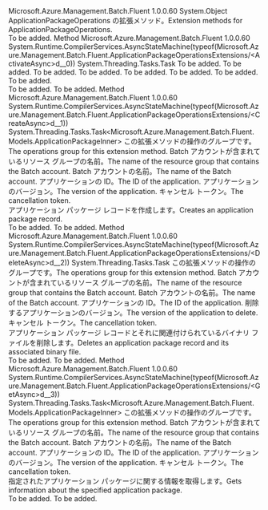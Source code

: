 <Type Name="ApplicationPackageOperationsExtensions" FullName="Microsoft.Azure.Management.Batch.Fluent.ApplicationPackageOperationsExtensions">
  <TypeSignature Language="C#" Value="public static class ApplicationPackageOperationsExtensions" />
  <TypeSignature Language="ILAsm" Value=".class public auto ansi abstract sealed beforefieldinit ApplicationPackageOperationsExtensions extends System.Object" />
  <TypeSignature Language="DocId" Value="T:Microsoft.Azure.Management.Batch.Fluent.ApplicationPackageOperationsExtensions" />
  <TypeSignature Language="VB.NET" Value="Public Module ApplicationPackageOperationsExtensions" />
  <TypeSignature Language="F#" Value="type ApplicationPackageOperationsExtensions = class" />
  <AssemblyInfo>
    <AssemblyName>Microsoft.Azure.Management.Batch.Fluent</AssemblyName>
    <AssemblyVersion>1.0.0.60</AssemblyVersion>
  </AssemblyInfo>
  <Base>
    <BaseTypeName>System.Object</BaseTypeName>
  </Base>
  <Interfaces />
  <Docs>
    <summary>
            <span data-ttu-id="f842c-101">ApplicationPackageOperations の拡張メソッド。</span><span class="sxs-lookup"><span data-stu-id="f842c-101">Extension methods for ApplicationPackageOperations.</span></span>
            </summary>
    <remarks>To be added.</remarks>
  </Docs>
  <Members>
    <Member MemberName="ActivateAsync">
      <MemberSignature Language="C#" Value="public static System.Threading.Tasks.Task ActivateAsync (this Microsoft.Azure.Management.Batch.Fluent.IApplicationPackageOperations operations, string resourceGroupName, string accountName, string applicationId, string version, Microsoft.Azure.Management.Batch.Fluent.Models.ActivateApplicationPackageParametersInner parameters, System.Threading.CancellationToken cancellationToken = null);" />
      <MemberSignature Language="ILAsm" Value=".method public static hidebysig class System.Threading.Tasks.Task ActivateAsync(class Microsoft.Azure.Management.Batch.Fluent.IApplicationPackageOperations operations, string resourceGroupName, string accountName, string applicationId, string version, class Microsoft.Azure.Management.Batch.Fluent.Models.ActivateApplicationPackageParametersInner parameters, valuetype System.Threading.CancellationToken cancellationToken) cil managed" />
      <MemberSignature Language="DocId" Value="M:Microsoft.Azure.Management.Batch.Fluent.ApplicationPackageOperationsExtensions.ActivateAsync(Microsoft.Azure.Management.Batch.Fluent.IApplicationPackageOperations,System.String,System.String,System.String,System.String,Microsoft.Azure.Management.Batch.Fluent.Models.ActivateApplicationPackageParametersInner,System.Threading.CancellationToken)" />
      <MemberSignature Language="F#" Value="static member ActivateAsync : Microsoft.Azure.Management.Batch.Fluent.IApplicationPackageOperations * string * string * string * string * Microsoft.Azure.Management.Batch.Fluent.Models.ActivateApplicationPackageParametersInner * System.Threading.CancellationToken -&gt; System.Threading.Tasks.Task" Usage="Microsoft.Azure.Management.Batch.Fluent.ApplicationPackageOperationsExtensions.ActivateAsync (operations, resourceGroupName, accountName, applicationId, version, parameters, cancellationToken)" />
      <MemberType>Method</MemberType>
      <AssemblyInfo>
        <AssemblyName>Microsoft.Azure.Management.Batch.Fluent</AssemblyName>
        <AssemblyVersion>1.0.0.60</AssemblyVersion>
      </AssemblyInfo>
      <Attributes>
        <Attribute>
          <AttributeName>System.Runtime.CompilerServices.AsyncStateMachine(typeof(Microsoft.Azure.Management.Batch.Fluent.ApplicationPackageOperationsExtensions/&lt;ActivateAsync&gt;d__0))</AttributeName>
        </Attribute>
      </Attributes>
      <ReturnValue>
        <ReturnType>System.Threading.Tasks.Task</ReturnType>
      </ReturnValue>
      <Parameters>
        <Parameter Name="operations" Type="Microsoft.Azure.Management.Batch.Fluent.IApplicationPackageOperations" RefType="this" />
        <Parameter Name="resourceGroupName" Type="System.String" />
        <Parameter Name="accountName" Type="System.String" />
        <Parameter Name="applicationId" Type="System.String" />
        <Parameter Name="version" Type="System.String" />
        <Parameter Name="parameters" Type="Microsoft.Azure.Management.Batch.Fluent.Models.ActivateApplicationPackageParametersInner" />
        <Parameter Name="cancellationToken" Type="System.Threading.CancellationToken" />
      </Parameters>
      <Docs>
        <param name="operations">To be added.</param>
        <param name="resourceGroupName">To be added.</param>
        <param name="accountName">To be added.</param>
        <param name="applicationId">To be added.</param>
        <param name="version">To be added.</param>
        <param name="parameters">To be added.</param>
        <param name="cancellationToken">To be added.</param>
        <summary>To be added.</summary>
        <returns>To be added.</returns>
        <remarks>To be added.</remarks>
      </Docs>
    </Member>
    <Member MemberName="CreateAsync">
      <MemberSignature Language="C#" Value="public static System.Threading.Tasks.Task&lt;Microsoft.Azure.Management.Batch.Fluent.Models.ApplicationPackageInner&gt; CreateAsync (this Microsoft.Azure.Management.Batch.Fluent.IApplicationPackageOperations operations, string resourceGroupName, string accountName, string applicationId, string version, System.Threading.CancellationToken cancellationToken = null);" />
      <MemberSignature Language="ILAsm" Value=".method public static hidebysig class System.Threading.Tasks.Task`1&lt;class Microsoft.Azure.Management.Batch.Fluent.Models.ApplicationPackageInner&gt; CreateAsync(class Microsoft.Azure.Management.Batch.Fluent.IApplicationPackageOperations operations, string resourceGroupName, string accountName, string applicationId, string version, valuetype System.Threading.CancellationToken cancellationToken) cil managed" />
      <MemberSignature Language="DocId" Value="M:Microsoft.Azure.Management.Batch.Fluent.ApplicationPackageOperationsExtensions.CreateAsync(Microsoft.Azure.Management.Batch.Fluent.IApplicationPackageOperations,System.String,System.String,System.String,System.String,System.Threading.CancellationToken)" />
      <MemberSignature Language="F#" Value="static member CreateAsync : Microsoft.Azure.Management.Batch.Fluent.IApplicationPackageOperations * string * string * string * string * System.Threading.CancellationToken -&gt; System.Threading.Tasks.Task&lt;Microsoft.Azure.Management.Batch.Fluent.Models.ApplicationPackageInner&gt;" Usage="Microsoft.Azure.Management.Batch.Fluent.ApplicationPackageOperationsExtensions.CreateAsync (operations, resourceGroupName, accountName, applicationId, version, cancellationToken)" />
      <MemberType>Method</MemberType>
      <AssemblyInfo>
        <AssemblyName>Microsoft.Azure.Management.Batch.Fluent</AssemblyName>
        <AssemblyVersion>1.0.0.60</AssemblyVersion>
      </AssemblyInfo>
      <Attributes>
        <Attribute>
          <AttributeName>System.Runtime.CompilerServices.AsyncStateMachine(typeof(Microsoft.Azure.Management.Batch.Fluent.ApplicationPackageOperationsExtensions/&lt;CreateAsync&gt;d__1))</AttributeName>
        </Attribute>
      </Attributes>
      <ReturnValue>
        <ReturnType>System.Threading.Tasks.Task&lt;Microsoft.Azure.Management.Batch.Fluent.Models.ApplicationPackageInner&gt;</ReturnType>
      </ReturnValue>
      <Parameters>
        <Parameter Name="operations" Type="Microsoft.Azure.Management.Batch.Fluent.IApplicationPackageOperations" RefType="this" />
        <Parameter Name="resourceGroupName" Type="System.String" />
        <Parameter Name="accountName" Type="System.String" />
        <Parameter Name="applicationId" Type="System.String" />
        <Parameter Name="version" Type="System.String" />
        <Parameter Name="cancellationToken" Type="System.Threading.CancellationToken" />
      </Parameters>
      <Docs>
        <param name="operations">
            <span data-ttu-id="f842c-102">この拡張メソッドの操作のグループです。</span><span class="sxs-lookup"><span data-stu-id="f842c-102">The operations group for this extension method.</span></span>
            </param>
        <param name="resourceGroupName">
            <span data-ttu-id="f842c-103">Batch アカウントが含まれているリソース グループの名前。</span><span class="sxs-lookup"><span data-stu-id="f842c-103">The name of the resource group that contains the Batch account.</span></span>
            </param>
        <param name="accountName">
            <span data-ttu-id="f842c-104">Batch アカウントの名前。</span><span class="sxs-lookup"><span data-stu-id="f842c-104">The name of the Batch account.</span></span>
            </param>
        <param name="applicationId">
            <span data-ttu-id="f842c-105">アプリケーションの ID。</span><span class="sxs-lookup"><span data-stu-id="f842c-105">The ID of the application.</span></span>
            </param>
        <param name="version">
            <span data-ttu-id="f842c-106">アプリケーションのバージョン。</span><span class="sxs-lookup"><span data-stu-id="f842c-106">The version of the application.</span></span>
            </param>
        <param name="cancellationToken">
            <span data-ttu-id="f842c-107">キャンセル トークン。</span><span class="sxs-lookup"><span data-stu-id="f842c-107">The cancellation token.</span></span>
            </param>
        <summary>
            <span data-ttu-id="f842c-108">アプリケーション パッケージ レコードを作成します。</span><span class="sxs-lookup"><span data-stu-id="f842c-108">Creates an application package record.</span></span>
            </summary>
        <returns>To be added.</returns>
        <remarks>To be added.</remarks>
      </Docs>
    </Member>
    <Member MemberName="DeleteAsync">
      <MemberSignature Language="C#" Value="public static System.Threading.Tasks.Task DeleteAsync (this Microsoft.Azure.Management.Batch.Fluent.IApplicationPackageOperations operations, string resourceGroupName, string accountName, string applicationId, string version, System.Threading.CancellationToken cancellationToken = null);" />
      <MemberSignature Language="ILAsm" Value=".method public static hidebysig class System.Threading.Tasks.Task DeleteAsync(class Microsoft.Azure.Management.Batch.Fluent.IApplicationPackageOperations operations, string resourceGroupName, string accountName, string applicationId, string version, valuetype System.Threading.CancellationToken cancellationToken) cil managed" />
      <MemberSignature Language="DocId" Value="M:Microsoft.Azure.Management.Batch.Fluent.ApplicationPackageOperationsExtensions.DeleteAsync(Microsoft.Azure.Management.Batch.Fluent.IApplicationPackageOperations,System.String,System.String,System.String,System.String,System.Threading.CancellationToken)" />
      <MemberSignature Language="F#" Value="static member DeleteAsync : Microsoft.Azure.Management.Batch.Fluent.IApplicationPackageOperations * string * string * string * string * System.Threading.CancellationToken -&gt; System.Threading.Tasks.Task" Usage="Microsoft.Azure.Management.Batch.Fluent.ApplicationPackageOperationsExtensions.DeleteAsync (operations, resourceGroupName, accountName, applicationId, version, cancellationToken)" />
      <MemberType>Method</MemberType>
      <AssemblyInfo>
        <AssemblyName>Microsoft.Azure.Management.Batch.Fluent</AssemblyName>
        <AssemblyVersion>1.0.0.60</AssemblyVersion>
      </AssemblyInfo>
      <Attributes>
        <Attribute>
          <AttributeName>System.Runtime.CompilerServices.AsyncStateMachine(typeof(Microsoft.Azure.Management.Batch.Fluent.ApplicationPackageOperationsExtensions/&lt;DeleteAsync&gt;d__2))</AttributeName>
        </Attribute>
      </Attributes>
      <ReturnValue>
        <ReturnType>System.Threading.Tasks.Task</ReturnType>
      </ReturnValue>
      <Parameters>
        <Parameter Name="operations" Type="Microsoft.Azure.Management.Batch.Fluent.IApplicationPackageOperations" RefType="this" />
        <Parameter Name="resourceGroupName" Type="System.String" />
        <Parameter Name="accountName" Type="System.String" />
        <Parameter Name="applicationId" Type="System.String" />
        <Parameter Name="version" Type="System.String" />
        <Parameter Name="cancellationToken" Type="System.Threading.CancellationToken" />
      </Parameters>
      <Docs>
        <param name="operations">
            <span data-ttu-id="f842c-109">この拡張メソッドの操作のグループです。</span><span class="sxs-lookup"><span data-stu-id="f842c-109">The operations group for this extension method.</span></span>
            </param>
        <param name="resourceGroupName">
            <span data-ttu-id="f842c-110">Batch アカウントが含まれているリソース グループの名前。</span><span class="sxs-lookup"><span data-stu-id="f842c-110">The name of the resource group that contains the Batch account.</span></span>
            </param>
        <param name="accountName">
            <span data-ttu-id="f842c-111">Batch アカウントの名前。</span><span class="sxs-lookup"><span data-stu-id="f842c-111">The name of the Batch account.</span></span>
            </param>
        <param name="applicationId">
            <span data-ttu-id="f842c-112">アプリケーションの ID。</span><span class="sxs-lookup"><span data-stu-id="f842c-112">The ID of the application.</span></span>
            </param>
        <param name="version">
            <span data-ttu-id="f842c-113">削除するアプリケーションのバージョン。</span><span class="sxs-lookup"><span data-stu-id="f842c-113">The version of the application to delete.</span></span>
            </param>
        <param name="cancellationToken">
            <span data-ttu-id="f842c-114">キャンセル トークン。</span><span class="sxs-lookup"><span data-stu-id="f842c-114">The cancellation token.</span></span>
            </param>
        <summary>
            <span data-ttu-id="f842c-115">アプリケーション パッケージ レコードとそれに関連付けられているバイナリ ファイルを削除します。</span><span class="sxs-lookup"><span data-stu-id="f842c-115">Deletes an application package record and its associated binary file.</span></span>
            </summary>
        <returns>To be added.</returns>
        <remarks>To be added.</remarks>
      </Docs>
    </Member>
    <Member MemberName="GetAsync">
      <MemberSignature Language="C#" Value="public static System.Threading.Tasks.Task&lt;Microsoft.Azure.Management.Batch.Fluent.Models.ApplicationPackageInner&gt; GetAsync (this Microsoft.Azure.Management.Batch.Fluent.IApplicationPackageOperations operations, string resourceGroupName, string accountName, string applicationId, string version, System.Threading.CancellationToken cancellationToken = null);" />
      <MemberSignature Language="ILAsm" Value=".method public static hidebysig class System.Threading.Tasks.Task`1&lt;class Microsoft.Azure.Management.Batch.Fluent.Models.ApplicationPackageInner&gt; GetAsync(class Microsoft.Azure.Management.Batch.Fluent.IApplicationPackageOperations operations, string resourceGroupName, string accountName, string applicationId, string version, valuetype System.Threading.CancellationToken cancellationToken) cil managed" />
      <MemberSignature Language="DocId" Value="M:Microsoft.Azure.Management.Batch.Fluent.ApplicationPackageOperationsExtensions.GetAsync(Microsoft.Azure.Management.Batch.Fluent.IApplicationPackageOperations,System.String,System.String,System.String,System.String,System.Threading.CancellationToken)" />
      <MemberSignature Language="F#" Value="static member GetAsync : Microsoft.Azure.Management.Batch.Fluent.IApplicationPackageOperations * string * string * string * string * System.Threading.CancellationToken -&gt; System.Threading.Tasks.Task&lt;Microsoft.Azure.Management.Batch.Fluent.Models.ApplicationPackageInner&gt;" Usage="Microsoft.Azure.Management.Batch.Fluent.ApplicationPackageOperationsExtensions.GetAsync (operations, resourceGroupName, accountName, applicationId, version, cancellationToken)" />
      <MemberType>Method</MemberType>
      <AssemblyInfo>
        <AssemblyName>Microsoft.Azure.Management.Batch.Fluent</AssemblyName>
        <AssemblyVersion>1.0.0.60</AssemblyVersion>
      </AssemblyInfo>
      <Attributes>
        <Attribute>
          <AttributeName>System.Runtime.CompilerServices.AsyncStateMachine(typeof(Microsoft.Azure.Management.Batch.Fluent.ApplicationPackageOperationsExtensions/&lt;GetAsync&gt;d__3))</AttributeName>
        </Attribute>
      </Attributes>
      <ReturnValue>
        <ReturnType>System.Threading.Tasks.Task&lt;Microsoft.Azure.Management.Batch.Fluent.Models.ApplicationPackageInner&gt;</ReturnType>
      </ReturnValue>
      <Parameters>
        <Parameter Name="operations" Type="Microsoft.Azure.Management.Batch.Fluent.IApplicationPackageOperations" RefType="this" />
        <Parameter Name="resourceGroupName" Type="System.String" />
        <Parameter Name="accountName" Type="System.String" />
        <Parameter Name="applicationId" Type="System.String" />
        <Parameter Name="version" Type="System.String" />
        <Parameter Name="cancellationToken" Type="System.Threading.CancellationToken" />
      </Parameters>
      <Docs>
        <param name="operations">
            <span data-ttu-id="f842c-116">この拡張メソッドの操作のグループです。</span><span class="sxs-lookup"><span data-stu-id="f842c-116">The operations group for this extension method.</span></span>
            </param>
        <param name="resourceGroupName">
            <span data-ttu-id="f842c-117">Batch アカウントが含まれているリソース グループの名前。</span><span class="sxs-lookup"><span data-stu-id="f842c-117">The name of the resource group that contains the Batch account.</span></span>
            </param>
        <param name="accountName">
            <span data-ttu-id="f842c-118">Batch アカウントの名前。</span><span class="sxs-lookup"><span data-stu-id="f842c-118">The name of the Batch account.</span></span>
            </param>
        <param name="applicationId">
            <span data-ttu-id="f842c-119">アプリケーションの ID。</span><span class="sxs-lookup"><span data-stu-id="f842c-119">The ID of the application.</span></span>
            </param>
        <param name="version">
            <span data-ttu-id="f842c-120">アプリケーションのバージョン。</span><span class="sxs-lookup"><span data-stu-id="f842c-120">The version of the application.</span></span>
            </param>
        <param name="cancellationToken">
            <span data-ttu-id="f842c-121">キャンセル トークン。</span><span class="sxs-lookup"><span data-stu-id="f842c-121">The cancellation token.</span></span>
            </param>
        <summary>
            <span data-ttu-id="f842c-122">指定されたアプリケーション パッケージに関する情報を取得します。</span><span class="sxs-lookup"><span data-stu-id="f842c-122">Gets information about the specified application package.</span></span>
            </summary>
        <returns>To be added.</returns>
        <remarks>To be added.</remarks>
      </Docs>
    </Member>
  </Members>
</Type>